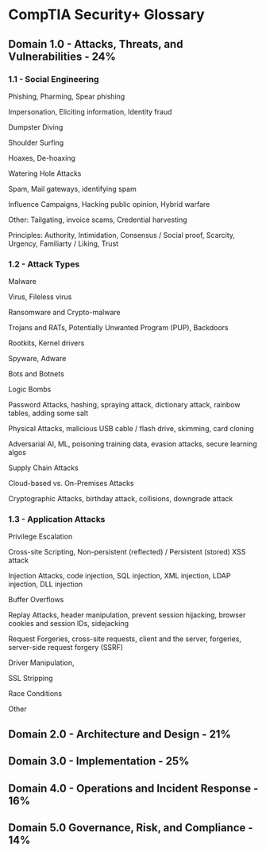 <h1>CompTIA Security+ Glossary</h1>
<h2>Domain 1.0 - Attacks, Threats, and Vulnerabilities - 24%</h2>

<h3>1.1 - Social Engineering</h3>
Phishing, Pharming, Spear phishing

Impersonation, Eliciting information, Identity fraud

Dumpster Diving

Shoulder Surfing

Hoaxes, De-hoaxing

Watering Hole Attacks

Spam, Mail gateways, identifying spam

Influence Campaigns, Hacking public opinion, Hybrid warfare

Other: Tailgating, invoice scams, Credential harvesting

Principles: Authority, Intimidation, Consensus / Social proof, Scarcity, Urgency, Familiarty / Liking, Trust


<h3>1.2 - Attack Types</h3>

Malware

Virus, Fileless virus

Ransomware and Crypto-malware

Trojans and RATs, Potentially Unwanted Program (PUP), Backdoors

Rootkits, Kernel drivers

Spyware, Adware

Bots and Botnets

Logic Bombs

Password Attacks, hashing, spraying attack, dictionary attack, rainbow tables, adding some salt

Physical Attacks, malicious USB cable / flash drive, skimming, card cloning

Adversarial AI, ML, poisoning training data, evasion attacks, secure learning algos

Supply Chain Attacks

Cloud-based vs. On-Premises Attacks

Cryptographic Attacks, birthday attack, collisions, downgrade attack



<h3>1.3 - Application Attacks</h3>

Privilege Escalation

Cross-site Scripting, Non-persistent (reflected) / Persistent (stored) XSS attack

Injection Attacks, code injection, SQL injection, XML injection, LDAP injection, DLL injection

Buffer Overflows

Replay Attacks, header manipulation, prevent session hijacking, browser cookies and session IDs, sidejacking

Request Forgeries, cross-site requests, client and the server, forgeries, server-side request forgery (SSRF)

Driver Manipulation, 

SSL Stripping

Race Conditions

Other

<h3></h3>

<h3></h3>



<h2>Domain 2.0 - Architecture and Design - 21%</h2>

<h3></h3>

<h3></h3>

<h3></h3>

<h3></h3>

<h3></h3>

<h3></h3>


<h2>Domain 3.0 - Implementation - 25%</h2>

<h3></h3>

<h3></h3>

<h3></h3>

<h3></h3>

<h3></h3>

<h3></h3>


<h2>Domain 4.0 - Operations and Incident Response - 16%</h2>

<h3></h3>

<h3></h3>

<h3></h3>

<h3></h3>

<h3></h3>

<h3></h3>


<h2>Domain 5.0 Governance, Risk, and Compliance - 14%</h2>

<h3></h3>

<h3></h3>

<h3></h3>

<h3></h3>

<h3></h3>

<h3></h3>

